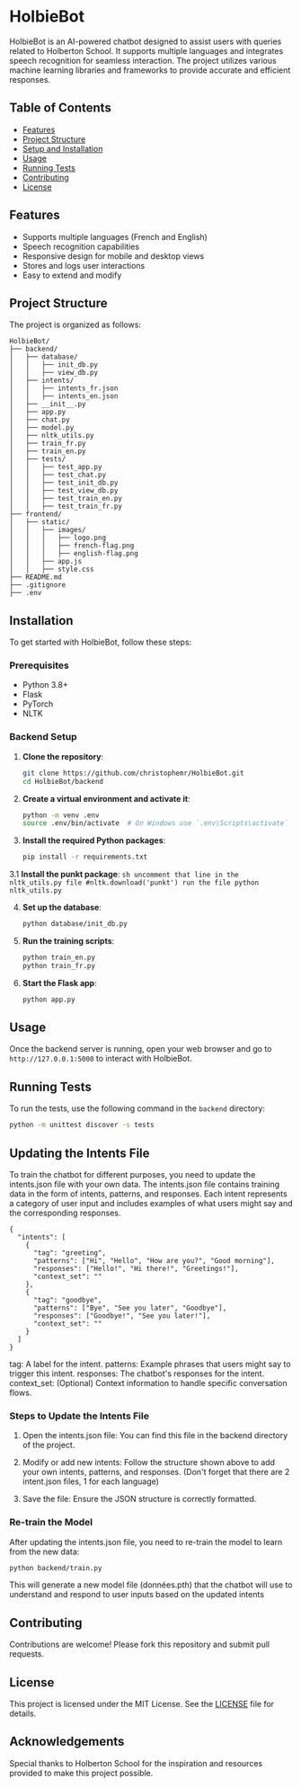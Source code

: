 # HolbieBot

HolbieBot is an AI-powered chatbot designed to assist users with queries related to Holberton School. It supports multiple languages and integrates speech recognition for seamless interaction. The project utilizes various machine learning libraries and frameworks to provide accurate and efficient responses.

## Table of Contents

- [Features](#features)
- [Project Structure](#project-structure)
- [Setup and Installation](#setup-and-installation)
- [Usage](#usage)
- [Running Tests](#running-tests)
- [Contributing](#contributing)
- [License](#license)

## Features

- Supports multiple languages (French and English)
- Speech recognition capabilities
- Responsive design for mobile and desktop views
- Stores and logs user interactions
- Easy to extend and modify

## Project Structure

The project is organized as follows:
```
HolbieBot/
├── backend/
│   ├── database/
│   │   ├── init_db.py
│   │   ├── view_db.py
│   ├── intents/
│   │   ├── intents_fr.json
│   │   ├── intents_en.json
│   ├── __init__.py
│   ├── app.py
│   ├── chat.py
│   ├── model.py
│   ├── nltk_utils.py
│   ├── train_fr.py
│   ├── train_en.py
│   ├── tests/
│   │   ├── test_app.py
│   │   ├── test_chat.py
│   │   ├── test_init_db.py
│   │   ├── test_view_db.py
│   │   ├── test_train_en.py
│   │   ├── test_train_fr.py
├── frontend/
│   ├── static/
│   │   ├── images/
│   │   │   ├── logo.png
│   │   │   ├── french-flag.png
│   │   │   ├── english-flag.png
│   │   ├── app.js
│   │   ├── style.css
├── README.md
├── .gitignore
├── .env
```



## Installation

To get started with HolbieBot, follow these steps:

### Prerequisites

- Python 3.8+
- Flask
- PyTorch
- NLTK

### Backend Setup

1. **Clone the repository**:
    ```sh
    git clone https://github.com/christophemr/HolbieBot.git
    cd HolbieBot/backend
    ```

2. **Create a virtual environment and activate it**:
    ```sh
    python -m venv .env
    source .env/bin/activate  # On Windows use `.env\Scripts\activate`
    ```

3. **Install the required Python packages**:
    ```sh
    pip install -r requirements.txt
    ```

3.1 **Install the punkt package**:
    ```sh
    uncomment that line in the nltk_utils.py file #nltk.download('punkt')
    run the file
    python nltk_utils.py
    ```

4. **Set up the database**:
    ```sh
    python database/init_db.py
    ```

5. **Run the training scripts**:
    ```sh
    python train_en.py
    python train_fr.py
    ```

6. **Start the Flask app**:
    ```sh
    python app.py
    ```

## Usage

Once the backend server is running, open your web browser and go to `http://127.0.0.1:5000` to interact with HolbieBot.

## Running Tests

To run the tests, use the following command in the `backend` directory:

```sh
python -m unittest discover -s tests
```

## Updating the Intents File

To train the chatbot for different purposes, you need to update the intents.json file with your own data. The intents.json file contains training data in the form of intents, patterns, and responses. Each intent represents a category of user input and includes examples of what users might say and the corresponding responses.
```
{
  "intents": [
    {
      "tag": "greeting",
      "patterns": ["Hi", "Hello", "How are you?", "Good morning"],
      "responses": ["Hello!", "Hi there!", "Greetings!"],
      "context_set": ""
    },
    {
      "tag": "goodbye",
      "patterns": ["Bye", "See you later", "Goodbye"],
      "responses": ["Goodbye!", "See you later!"],
      "context_set": ""
    }
  ]
}
```

tag: A label for the intent.
patterns: Example phrases that users might say to trigger this intent.
responses: The chatbot's responses for the intent.
context_set: (Optional) Context information to handle specific conversation flows.

### Steps to Update the Intents File

1. Open the intents.json file: You can find this file in the backend directory of the project.

2. Modify or add new intents: Follow the structure shown above to add your own intents, patterns, and responses. (Don't forget that there are 2 intent.json files, 1 for each language) 

3. Save the file: Ensure the JSON structure is correctly formatted.

### Re-train the Model

After updating the intents.json file, you need to re-train the model to learn from the new data:
```sh
python backend/train.py
```

This will generate a new model file (données.pth) that the chatbot will use to understand and respond to user inputs based on the updated intents


## Contributing

Contributions are welcome! Please fork this repository and submit pull requests.

## License

This project is licensed under the MIT License. See the [LICENSE](LICENSE) file for details.

## Acknowledgements

Special thanks to Holberton School for the inspiration and resources provided to make this project possible.
